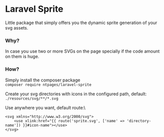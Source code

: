 # Laravel Sprite
Little package that simply offers you the dynamic sprite generation of your svg assets.

### Why?
In case you use two or more SVGs on the page specially if the code amount on them is huge.

### How?
Simply install the composer package\
`composer require ntpages/laravel-sprite`

Create your svg directories with icons in the configured path, default:\
`./resources/svg/**/*.svg`

Use anywhere you want, default route:\
```blade
<svg xmlns="http://www.w3.org/2000/svg">
    <use xlink:href="{{ route('sprite.svg', ['name' => 'directory-name']) }}#icon-name"></use>
</svg>
```
